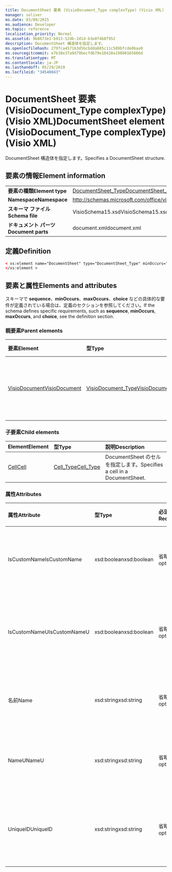```yaml
---
title: DocumentSheet 要素 (VisioDocument_Type complexType) (Visio XML)
manager: soliver
ms.date: 03/09/2015
ms.audience: Developer
ms.topic: reference
localization_priority: Normal
ms.assetid: 9b8673e1-b913-52db-2d1d-b3e8f4b8f952
description: DocumentSheet 構造体を指定します。
ms.openlocfilehash: 279fca457163d5bcbdda885c11c589bfcde0baa9
ms.sourcegitcommit: e7b38e37a9d79becfd679e10420a19890165606d
ms.translationtype: MT
ms.contentlocale: ja-JP
ms.lasthandoff: 05/29/2019
ms.locfileid: "34540043"
---
```

# <a name="documentsheet-element-visiodocument_type-complextype-visio-xml"></a><span data-ttu-id="0aeb2-103">DocumentSheet 要素 (VisioDocument_Type complexType) (Visio XML)</span><span class="sxs-lookup"><span data-stu-id="0aeb2-103">DocumentSheet element (VisioDocument_Type complexType) (Visio XML)</span></span>

<span data-ttu-id="0aeb2-104">DocumentSheet 構造体を指定します。</span><span class="sxs-lookup"><span data-stu-id="0aeb2-104">Specifies a DocumentSheet structure.</span></span>
  
## <a name="element-information"></a><span data-ttu-id="0aeb2-105">要素の情報</span><span class="sxs-lookup"><span data-stu-id="0aeb2-105">Element information</span></span>

|||
|:-----|:-----|
|<span data-ttu-id="0aeb2-106">**要素の種類**</span><span class="sxs-lookup"><span data-stu-id="0aeb2-106">**Element type**</span></span> <br/> |[<span data-ttu-id="0aeb2-107">DocumentSheet_Type</span><span class="sxs-lookup"><span data-stu-id="0aeb2-107">DocumentSheet_Type</span></span>](documentsheet_type-complextypevisio-xml.md) <br/> |
|<span data-ttu-id="0aeb2-108">**Namespace**</span><span class="sxs-lookup"><span data-stu-id="0aeb2-108">**Namespace**</span></span> <br/> |http://schemas.microsoft.com/office/visio/2012/main  <br/> |
|<span data-ttu-id="0aeb2-109">**スキーマ ファイル**</span><span class="sxs-lookup"><span data-stu-id="0aeb2-109">**Schema file**</span></span> <br/> |<span data-ttu-id="0aeb2-110">VisioSchema15.xsd</span><span class="sxs-lookup"><span data-stu-id="0aeb2-110">VisioSchema15.xsd</span></span>  <br/> |
|<span data-ttu-id="0aeb2-111">**ドキュメント パーツ**</span><span class="sxs-lookup"><span data-stu-id="0aeb2-111">**Document parts**</span></span> <br/> |<span data-ttu-id="0aeb2-112">document.xml</span><span class="sxs-lookup"><span data-stu-id="0aeb2-112">document.xml</span></span>  <br/> |
   
## <a name="definition"></a><span data-ttu-id="0aeb2-113">定義</span><span class="sxs-lookup"><span data-stu-id="0aeb2-113">Definition</span></span>

```XML
< xs:element name="DocumentSheet" type="DocumentSheet_Type" minOccurs="0" maxOccurs="1" >
</xs:element >
```

## <a name="elements-and-attributes"></a><span data-ttu-id="0aeb2-114">要素と属性</span><span class="sxs-lookup"><span data-stu-id="0aeb2-114">Elements and attributes</span></span>

<span data-ttu-id="0aeb2-115">スキーマで **sequence**、**minOccurs**、**maxOccurs**、**choice** などの具体的な要件が定義されている場合は、定義のセクションを参照してください。</span><span class="sxs-lookup"><span data-stu-id="0aeb2-115">If the schema defines specific requirements, such as **sequence**, **minOccurs**, **maxOccurs**, and **choice**, see the definition section.</span></span> 
  
### <a name="parent-elements"></a><span data-ttu-id="0aeb2-116">親要素</span><span class="sxs-lookup"><span data-stu-id="0aeb2-116">Parent elements</span></span>

|<span data-ttu-id="0aeb2-117">**要素**</span><span class="sxs-lookup"><span data-stu-id="0aeb2-117">**Element**</span></span>|<span data-ttu-id="0aeb2-118">**型**</span><span class="sxs-lookup"><span data-stu-id="0aeb2-118">**Type**</span></span>|<span data-ttu-id="0aeb2-119">**説明**</span><span class="sxs-lookup"><span data-stu-id="0aeb2-119">**Description**</span></span>|
|:-----|:-----|:-----|
|[<span data-ttu-id="0aeb2-120">VisioDocument</span><span class="sxs-lookup"><span data-stu-id="0aeb2-120">VisioDocument</span></span>](visiodocument-elementvisio-xml.md) <br/> |[<span data-ttu-id="0aeb2-121">VisioDocument_Type</span><span class="sxs-lookup"><span data-stu-id="0aeb2-121">VisioDocument_Type</span></span>](visiodocument_type-complextypevisio-xml.md) <br/> |<span data-ttu-id="0aeb2-122">Microsoft ドキュメントのルートVisioです。</span><span class="sxs-lookup"><span data-stu-id="0aeb2-122">The root element of a Microsoft Visio document.</span></span>  <br/> |
   
### <a name="child-elements"></a><span data-ttu-id="0aeb2-123">子要素</span><span class="sxs-lookup"><span data-stu-id="0aeb2-123">Child elements</span></span>

|<span data-ttu-id="0aeb2-124">**Element**</span><span class="sxs-lookup"><span data-stu-id="0aeb2-124">**Element**</span></span>|<span data-ttu-id="0aeb2-125">**型**</span><span class="sxs-lookup"><span data-stu-id="0aeb2-125">**Type**</span></span>|<span data-ttu-id="0aeb2-126">**説明**</span><span class="sxs-lookup"><span data-stu-id="0aeb2-126">**Description**</span></span>|
|:-----|:-----|:-----|
|[<span data-ttu-id="0aeb2-127">Cell</span><span class="sxs-lookup"><span data-stu-id="0aeb2-127">Cell</span></span>](cell-elementvisio-xml.md) <br/> |[<span data-ttu-id="0aeb2-128">Cell_Type</span><span class="sxs-lookup"><span data-stu-id="0aeb2-128">Cell_Type</span></span>](cell_type-complextypevisio-xml.md) <br/> |<span data-ttu-id="0aeb2-129">DocumentSheet のセルを指定します。</span><span class="sxs-lookup"><span data-stu-id="0aeb2-129">Specifies a cell in a DocumentSheet.</span></span>  <br/> |
   
### <a name="attributes"></a><span data-ttu-id="0aeb2-130">属性</span><span class="sxs-lookup"><span data-stu-id="0aeb2-130">Attributes</span></span>

|<span data-ttu-id="0aeb2-131">**属性**</span><span class="sxs-lookup"><span data-stu-id="0aeb2-131">**Attribute**</span></span>|<span data-ttu-id="0aeb2-132">**型**</span><span class="sxs-lookup"><span data-stu-id="0aeb2-132">**Type**</span></span>|<span data-ttu-id="0aeb2-133">**必須**</span><span class="sxs-lookup"><span data-stu-id="0aeb2-133">**Required**</span></span>|<span data-ttu-id="0aeb2-134">**説明**</span><span class="sxs-lookup"><span data-stu-id="0aeb2-134">**Description**</span></span>|<span data-ttu-id="0aeb2-135">**可能な値**</span><span class="sxs-lookup"><span data-stu-id="0aeb2-135">**Possible values**</span></span>|
|:-----|:-----|:-----|:-----|:-----|
|<span data-ttu-id="0aeb2-136">IsCustomName</span><span class="sxs-lookup"><span data-stu-id="0aeb2-136">IsCustomName</span></span>  <br/> |<span data-ttu-id="0aeb2-137">xsd:boolean</span><span class="sxs-lookup"><span data-stu-id="0aeb2-137">xsd:boolean</span></span>  <br/> |<span data-ttu-id="0aeb2-138">省略可能</span><span class="sxs-lookup"><span data-stu-id="0aeb2-138">optional</span></span>  <br/> |<span data-ttu-id="0aeb2-139">名前がユーザーによってカスタマイズされたかどうかを示します。</span><span class="sxs-lookup"><span data-stu-id="0aeb2-139">Describes whether the name has been customized by the user.</span></span>  <br/> |<span data-ttu-id="0aeb2-140">xsd:Boolean 型の値。</span><span class="sxs-lookup"><span data-stu-id="0aeb2-140">Values of the xsd:Boolean type.</span></span>  <br/> |
|<span data-ttu-id="0aeb2-141">IsCustomNameU</span><span class="sxs-lookup"><span data-stu-id="0aeb2-141">IsCustomNameU</span></span>  <br/> |<span data-ttu-id="0aeb2-142">xsd:boolean</span><span class="sxs-lookup"><span data-stu-id="0aeb2-142">xsd:boolean</span></span>  <br/> |<span data-ttu-id="0aeb2-143">省略可能</span><span class="sxs-lookup"><span data-stu-id="0aeb2-143">optional</span></span>  <br/> |<span data-ttu-id="0aeb2-144">ユニバーサル名がユーザーによってカスタマイズされたかどうかを示します。</span><span class="sxs-lookup"><span data-stu-id="0aeb2-144">Describes whether the universal name has been customized by the user.</span></span>  <br/> |<span data-ttu-id="0aeb2-145">xsd:Boolean 型の値。</span><span class="sxs-lookup"><span data-stu-id="0aeb2-145">Values of the xsd:Boolean type.</span></span>  <br/> |
|<span data-ttu-id="0aeb2-146">名前</span><span class="sxs-lookup"><span data-stu-id="0aeb2-146">Name</span></span>  <br/> |<span data-ttu-id="0aeb2-147">xsd:string</span><span class="sxs-lookup"><span data-stu-id="0aeb2-147">xsd:string</span></span>  <br/> |<span data-ttu-id="0aeb2-148">省略可能</span><span class="sxs-lookup"><span data-stu-id="0aeb2-148">optional</span></span>  <br/> |<span data-ttu-id="0aeb2-149">DocumentSheet の言語依存の名前を指定します。</span><span class="sxs-lookup"><span data-stu-id="0aeb2-149">Specifies the language-dependent name of the DocumentSheet.</span></span>  <br/> |<span data-ttu-id="0aeb2-150">xsd:string 型の値。</span><span class="sxs-lookup"><span data-stu-id="0aeb2-150">Values of the xsd:string type.</span></span>  <br/> |
|<span data-ttu-id="0aeb2-151">NameU</span><span class="sxs-lookup"><span data-stu-id="0aeb2-151">NameU</span></span>  <br/> |<span data-ttu-id="0aeb2-152">xsd:string</span><span class="sxs-lookup"><span data-stu-id="0aeb2-152">xsd:string</span></span>  <br/> |<span data-ttu-id="0aeb2-153">省略可能</span><span class="sxs-lookup"><span data-stu-id="0aeb2-153">optional</span></span>  <br/> |<span data-ttu-id="0aeb2-154">DocumentSheet の言語に依存しない名前を指定します。</span><span class="sxs-lookup"><span data-stu-id="0aeb2-154">Specifies the language- independent name of the DocumentSheet.</span></span>  <br/> |<span data-ttu-id="0aeb2-155">xsd:string 型の値。</span><span class="sxs-lookup"><span data-stu-id="0aeb2-155">Values of the xsd:string type.</span></span>  <br/> |
|<span data-ttu-id="0aeb2-156">UniqueID</span><span class="sxs-lookup"><span data-stu-id="0aeb2-156">UniqueID</span></span>  <br/> |<span data-ttu-id="0aeb2-157">xsd:string</span><span class="sxs-lookup"><span data-stu-id="0aeb2-157">xsd:string</span></span>  <br/> |<span data-ttu-id="0aeb2-158">省略可能</span><span class="sxs-lookup"><span data-stu-id="0aeb2-158">optional</span></span>  <br/> |<span data-ttu-id="0aeb2-159">オプションの string。</span><span class="sxs-lookup"><span data-stu-id="0aeb2-159">Optional string.</span></span> <span data-ttu-id="0aeb2-160">図形を識別する GUID (グローバル一意識別子)。</span><span class="sxs-lookup"><span data-stu-id="0aeb2-160">A GUID (globally unique identifier) identifying the shape.</span></span>  <br/> |<span data-ttu-id="0aeb2-161">xsd:string 型の値。</span><span class="sxs-lookup"><span data-stu-id="0aeb2-161">Values of the xsd:string type.</span></span>  <br/> |
   

